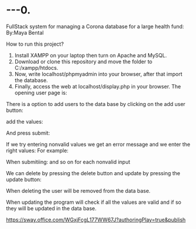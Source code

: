 # ---0.

FullStack system for managing a Corona database for a large health fund:
By:Maya Bental

How to run this project?
1.	Install XAMPP on your laptop then turn on Apache and MySQL.
2.	Download or clone this repository and move the folder to C:/xampp/htdocs.
3.	Now, write localhost/phpmyadmin into your browser, after that import the database.
4.	Finally, access the web at localhost/display.php in your browser.
The opening user page is:


 






There is a option to add users to the data base by clicking on the add user button:
 











	

add the values:

 









 



And press submit:
 



If we try entering nonvalid values we get an error message and we enter the right values:
For example:


 

When submitiing:
 and so on for each nonvalid input








We can delete by pressing the delete button and update by pressing the update button:


   
When deleting the user will be removed from the data base.
 
When updating the program will check if all the values are valid and if so they will be updated in the data base.







[https://sway.office.com/WGxjFcgL177WW67J?authoringPlay=true&publish
](https://sway.office.com/E7lOApr48PFWTKqk?authoringPlay=true&publish)

